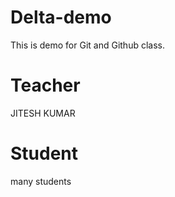 # Delta-demo

This is demo for Git and Github class.

# Teacher

JITESH KUMAR

# Student

many students
